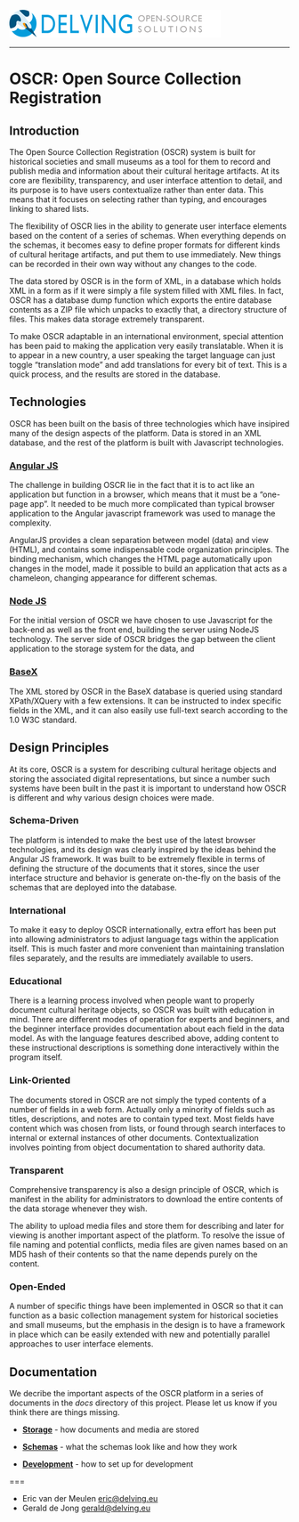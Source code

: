 ![delving logo](https://github.com/delving/oscr/blob/master/docs/DelvingLogo.png)

----

# OSCR: Open Source Collection Registration

## Introduction

The Open Source Collection Registration (OSCR) system is built for historical societies and small museums as a tool for them to record and publish media and information about their cultural heritage artifacts.  At its core are flexibility, transparency, and user interface attention to detail, and its purpose is to have users contextualize rather than enter data.  This means that it focuses on selecting rather than typing, and encourages linking to shared lists.

The flexibility of OSCR lies in the ability to generate user interface elements based on the content of a series of schemas.  When everything depends on the schemas, it becomes easy to define proper formats for different kinds of cultural heritage artifacts, and put them to use immediately.  New things can be recorded in their own way without any changes to the code.

The data stored by OSCR is in the form of XML, in a database which holds XML in a form as if it were simply a file system filled with XML files.  In fact, OSCR has a database dump function which exports the entire database contents as a ZIP file which unpacks to exactly that, a directory structure of files.  This makes data storage extremely transparent.

To make OSCR adaptable in an international environment, special attention has been paid to making the application very easily translatable.  When it is to appear in a new country, a user speaking the target language can just toggle “translation mode” and add translations for every bit of text.  This is a quick process, and the results are stored in the database.

## Technologies

OSCR has been built on the basis of three technologies which have insipired many of the design aspects of the platform.  Data is stored in an XML database, and the rest of the platform is built with Javascript technologies.

### [Angular JS](http://angularjs.org/)

The challenge in building OSCR lie in the fact that it is to act like an application but function in a browser, which means that it must be a “one-page app”.  It needed to be much more complicated than typical browser application to the Angular javascript framework was used to manage the complexity.

AngularJS provides a clean separation between model (data) and view (HTML), and contains some indispensable code organization principles.  The binding mechanism, which changes the HTML page automatically upon changes in the model, made it possible to build an application that acts as a chameleon, changing appearance for different schemas.

### [Node JS](http://nodejs.org/)

For the initial version of OSCR we have chosen to use Javascript for the back-end as well as the front end, building the server using NodeJS technology.  The server side of OSCR bridges the gap between the client application to the storage system for the data, and 

### [BaseX](http://basex.org/)

The XML stored by OSCR in the BaseX database is queried using standard XPath/XQuery with a few extensions.  It can be instructed to index specific fields in the XML, and it can also easily use full-text search according to the 1.0 W3C standard. 

## Design Principles

At its core, OSCR is a system for describing cultural heritage objects and storing the associated digital representations, but since a number such systems have been built in the past it is important to understand how OSCR is different and why various design choices were made.

### Schema-Driven

The platform is intended to make the best use of the latest browser technologies, and its design was clearly inspired by the ideas behind the Angular JS framework.  It was built to be extremely flexible in terms of defining the structure of the documents that it stores, since the user interface structure and behavior is generate on-the-fly on the basis of the schemas that are deployed into the database.

### International

To make it easy to deploy OSCR internationally, extra effort has been put into allowing administrators to adjust language tags within the application itself.  This is much faster and more convenient than maintaining translation files separately, and the results are immediately available to users.

### Educational

There is a learning process involved when people want to properly document cultural heritage objects, so OSCR was built with education in mind.  There are different modes of operation for experts and beginners, and the beginner interface provides documentation about each field in the data model.  As with the language features described above, adding content to these instructional descriptions is something done interactively within the program itself.

### Link-Oriented

The documents stored in OSCR are not simply the typed contents of a number of fields in a web form.  Actually only a minority of fields such as titles, descriptions, and notes are to contain typed text.  Most fields have content which was chosen from lists, or found through search interfaces to internal or external instances of other documents.  Contextualization involves pointing from object documentation to shared authority data.

### Transparent

Comprehensive transparency is also a design principle of OSCR, which is manifest in the ability for administrators to download the entire contents of the data storage whenever they wish.

The ability to upload media files and store them for describing and later for viewing is another important aspect of the platform. To resolve the issue of file naming and potential conflicts, media files are given names based on an MD5 hash of their contents so that the name depends purely on the content.

### Open-Ended

A number of specific things have been implemented in OSCR so that it can function as a basic collection management system for historical societies and small museums, but the emphasis in the design is to have a framework in place which can be easily extended with new and potentially parallel approaches to user interface elements.

## Documentation

We decribe the important aspects of the OSCR platform in a series of documents in the *docs* directory of this project. Please let us know if you think there are things missing.

* **[Storage](https://github.com/delving/oscr/blob/master/docs/storage.md)** - how documents and media are stored

* **[Schemas](https://github.com/delving/oscr/blob/master/docs/schemas.md)** - what the schemas look like and how they work

* **[Development](https://github.com/delving/oscr/blob/master/docs/development.md)** - how to set up for development


===

* Eric van der Meulen <eric@delving.eu>
* Gerald de Jong <gerald@delving.eu>

	


		
		
	
